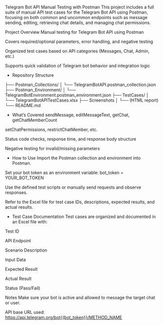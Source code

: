 
Telegram Bot API Manual Testing with Postman
This project includes a full suite of manual API test cases for the Telegram Bot API using Postman, focusing on both common and uncommon endpoints such as message sending, editing, retrieving chat details, and managing chat permissions.

 Project Overview
Manual testing for Telegram Bot API using Postman

Covers required/optional parameters, error handling, and negative testing

Organized test cases based on API categories (Messages, Chat, Admin, etc.)

Supports quick validation of Telegram bot behavior and integration logic

- Repository Structure

├── Postman_Collections/
│   └── TelegramBotAPI.postman_collection.json
├── Postman_Environment/
│   └── TelegramBotEnvironment.postman_environment.json
├── TestCases/
│   └── TelegramBotAPITestCases.xlsx
├── Screenshots
│   └── (HTML report)
└── README.md
- What’s Covered
sendMessage, editMessageText, getChat, getChatMemberCount

setChatPermissions, restrictChatMember, etc.

Status code checks, response time, and response body structure

Negative testing for invalid/missing parameters

- How to Use
Import the Postman collection and environment into Postman.

Set your bot token as an environment variable:
bot_token = YOUR_BOT_TOKEN

Use the defined test scripts or manually send requests and observe responses.

Refer to the Excel file for test case IDs, descriptions, expected results, and actual results.

- Test Case Documentation
Test cases are organized and documented in an Excel file with:

Test ID

API Endpoint

Scenario Description

Input Data

Expected Result

Actual Result

Status (Pass/Fail)



 Notes
Make sure your bot is active and allowed to message the target chat or user.

API base URL used:
https://api.telegram.org/bot{{bot_token}}/METHOD_NAME


